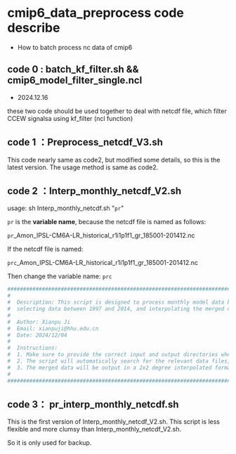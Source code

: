 # cmip6_data_preprocess code describe



- How to batch process nc data of cmip6



## code 0 : batch_kf_filter.sh && cmip6_model_filter_single.ncl
- 2024.12.16

these two code should be used together to deal with netcdf file, which filter CCEW signalsa using kf_filter (ncl function)
  
## code 1 ：Preprocess_netcdf_V3.sh

This code nearly same as code2, but modified some details, so this is the latest version.
The usage method is same as code2.


## code 2 ：Interp_monthly_netcdf_V2.sh

usage: sh Interp_monthly_netcdf.sh "`pr`"

`pr` is the **variable name**, because the netcdf file is named as follows:

`pr`_Amon_IPSL-CM6A-LR_historical_r1i1p1f1_gr_185001-201412.nc

If the netcdf file is named:

`prc`_Amon_IPSL-CM6A-LR_historical_r1i1p1f1_gr_185001-201412.nc

Then change the variable name: `prc`


```bash
#########################################################################################################################
#                                                                                                                       #
#  Description: This script is designed to process monthly model data by merging multiple files of the same model,      #
#  selecting data between 1997 and 2014, and interpolating the merged data to a 2x2 degree grid.                        #
#                                                                                                                       #
#  Author: Xianpu Ji                                                                                                    #
#  Email: xianpuji@hhu.edu.cn                                                                                           #
#  Date: 2024/12/04                                                                                                     #
#                                                                                                                       #
#  Instructions:                                                                                                        #
#  1. Make sure to provide the correct input and output directories when running this script.                           #
#  2. The script will automatically search for the relevant data files, merge them, and apply the necessary filters.    #
#  3. The merged data will be output in a 2x2 degree interpolated format.                                               #
#                                                                                                                       #
#########################################################################################################################
```

## code 3： pr_interp_monthly_netcdf.sh

This is the first version of Interp_monthly_netcdf_V2.sh. This script is less flexible and more clumsy than Interp_monthly_netcdf_V2.sh.

So it is only used for backup.
